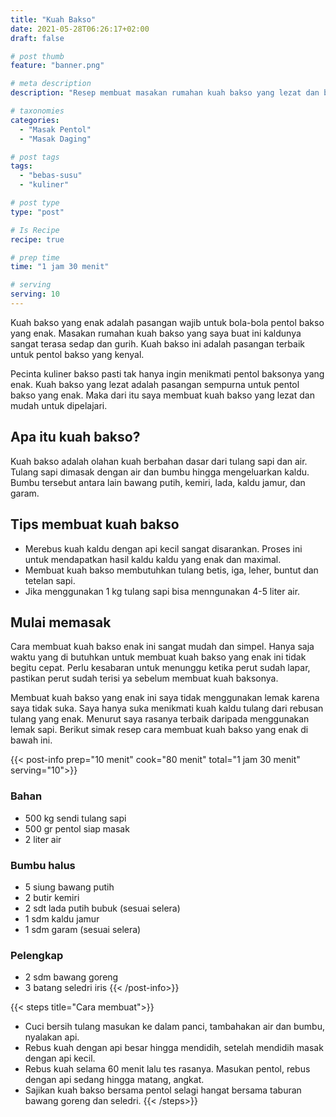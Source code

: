 ```yaml
---
title: "Kuah Bakso"
date: 2021-05-28T06:26:17+02:00
draft: false

# post thumb
feature: "banner.png"

# meta description
description: "Resep membuat masakan rumahan kuah bakso yang lezat dan bergizi. Pahami disini bagaimana cara memasak kuah bakso berkaldu yang enak."

# taxonomies
categories:
  - "Masak Pentol"
  - "Masak Daging"

# post tags
tags:
  - "bebas-susu"
  - "kuliner"

# post type
type: "post"

# Is Recipe
recipe: true

# prep time
time: "1 jam 30 menit"

# serving
serving: 10
---
```

Kuah bakso yang enak adalah pasangan wajib untuk bola-bola pentol bakso yang enak. Masakan rumahan kuah bakso yang saya buat ini kaldunya sangat terasa sedap dan gurih. Kuah bakso ini adalah pasangan terbaik untuk pentol bakso yang kenyal.

Pecinta kuliner bakso pasti tak hanya ingin menikmati pentol baksonya yang enak. Kuah bakso yang lezat adalah pasangan sempurna untuk pentol bakso yang enak. Maka dari itu saya membuat kuah bakso yang lezat dan mudah untuk dipelajari.

## Apa itu kuah bakso?

Kuah bakso adalah olahan kuah berbahan dasar dari tulang sapi dan air. Tulang sapi dimasak dengan air dan bumbu hingga mengeluarkan kaldu. Bumbu tersebut antara lain bawang putih, kemiri, lada, kaldu jamur, dan garam.

## Tips membuat kuah bakso

-   Merebus kuah kaldu dengan api kecil sangat disarankan. Proses ini untuk mendapatkan hasil kaldu kaldu yang enak dan maximal.
-   Membuat kuah bakso membutuhkan tulang betis, iga, leher, buntut dan tetelan sapi.
-   Jika menggunakan 1 kg tulang sapi bisa menngunakan 4-5 liter air.

## Mulai memasak

Cara membuat kuah bakso enak ini sangat mudah dan simpel. Hanya saja waktu yang di butuhkan untuk membuat kuah bakso yang enak ini tidak begitu cepat. Perlu kesabaran untuk menunggu ketika perut sudah lapar, pastikan perut sudah terisi ya sebelum membuat kuah baksonya.

Membuat kuah bakso yang enak ini saya tidak menggunakan lemak karena saya tidak suka. Saya hanya suka menikmati kuah kaldu tulang dari rebusan tulang yang enak. Menurut saya rasanya terbaik daripada menggunakan lemak sapi. Berikut simak resep cara membuat kuah bakso yang enak di bawah ini.

{{< post-info prep="10 menit" cook="80 menit" total="1 jam 30 menit" serving="10">}}

### Bahan

-   500 kg sendi tulang sapi
-   500 gr pentol siap masak
-   2 liter air

### Bumbu halus

-   5 siung bawang putih
-   2 butir kemiri
-   2 sdt lada putih bubuk (sesuai selera)
-   1 sdm kaldu jamur
-   1 sdm garam (sesuai selera)

### Pelengkap

-   2 sdm bawang goreng
-   3 batang seledri iris
{{< /post-info>}}

{{< steps title="Cara membuat">}}
-   Cuci bersih tulang masukan ke dalam panci, tambahakan air dan bumbu, nyalakan api.
-   Rebus kuah dengan api besar hingga mendidih, setelah mendidih masak dengan api kecil.
-   Rebus kuah selama 60 menit lalu tes rasanya. Masukan pentol, rebus dengan api sedang hingga matang, angkat.
-   Sajikan kuah bakso bersama pentol selagi hangat bersama taburan bawang goreng dan seledri.
{{< /steps>}}